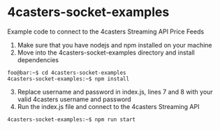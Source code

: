 # 4casters-socket-examples
Example code to connect to the 4casters Streaming API Price Feeds

1. Make sure that you have nodejs and npm installed on your machine
2. Move into the 4casters-socket-examples directory and install dependencies
```console
foo@bar:~$ cd 4casters-socket-examples
4casters-socket-examples:~$ npm install
```
3. Replace username and password in index.js, lines 7 and 8 with your valid 4casters username and password
4. Run the index.js file and connect to the 4casters Streaming API
```console
4casters-socket-examples:~$ npm run start
```
